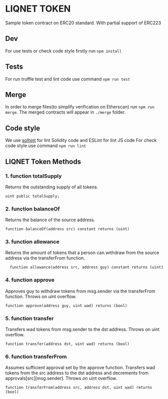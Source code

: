 # LIQNET TOKEN
Sample token contract on ERC20 standard. With partial support of ERC223

## Dev
For use tests or check code style firstly run `npm install`

## Tests
For run truffle test and lint code use command `npm run test`

## Merge
In order to merge files(to simplify verification on Etherscan) run `npm run merge`.
The merged contracts will appear in `./merge` folder.

## Code style
We use  [solhint](https://protofire.github.io/solhint/rules.html) for lint Solidity code and ESLint for lint JS code
For check code style use command `npm run lint`


## LIQNET Token Methods
### 1. function totalSupply
Returns the outstanding supply of all tokens.

    uint public totalSupply;
### 2. function balanceOf
Returns the balance of the source address.

    function balanceOf(address src) constant returns (uint)
### 3. function allowance
Returns the amount of tokens that a person can withdraw from the source address via the transferFrom function.

      function allowance(address src, address guy) constant returns (uint)
### 4. function approve
Approves guy to withdraw tokens from msg.sender via the transferFrom function. Throws on uint overflow.

    function approve(address guy, uint wad) returns (bool)
### 5. function transfer
Transfers wad tokens from msg.sender to the dst address. Throws on uint overflow.

    function transfer(address dst, uint wad) returns (bool)
### 6. function transferFrom
Assumes sufficient approval set by the approve function. Transfers wad tokens from the src address to the dst address and decrements
from approvals[src][msg.sender]. Throws on uint overflow.

    function transferFrom(address src, address dst, uint wad) returns (bool)

